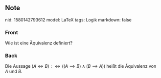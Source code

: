 ## Note
nid: 1580142793612
model: LaTeX
tags: Logik
markdown: false

### Front
Wie ist eine Äquivalenz definiert?

### Back
Die Aussage $(A \Longleftrightarrow B): \Longleftrightarrow ((A \implies B) \wedge(B \implies A))$ heißt die 
Äquivalenz von $A$ und $B$.
